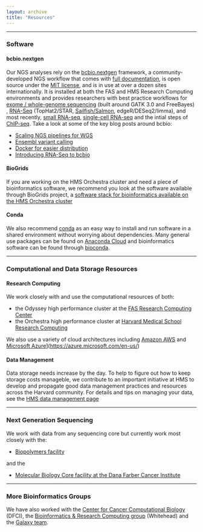 ```yaml
---
layout: archive
title: "Resources"
---
```


----

### Software

#### bcbio.nextgen

Our NGS analyses rely on the [bcbio.nextgen](https://github.com/chapmanb/bcbio-nextgen) framework, a community-developed NGS workflow that comes with [full documentation](https://bcbio-nextgen.readthedocs.org/en/latest/), is open source under the [MIT license](http://opensource.org/licenses/mit-license.html), and is in use at over a dozen sites internationally. It is installed at both the FAS and HMS Research Computing environments and provides researchers with best practice workflows for [exome / whole-genome sequencing](https://bcbio-nextgen.readthedocs.org/en/latest/contents/pipelines.html#variant-calling) (built around GATK 3.0 and FreeBayes) , [RNA-Seq](https://bcbio-nextgen.readthedocs.org/en/latest/contents/pipelines.html#rna-seq) (TopHat2/STAR, [Sailfish/Salmon](https://bcbio-nextgen.readthedocs.io/en/latest/contents/pipelines.html#fast-rna-seq), edgeR/DESeq2/limma), and most recently, [small RNA-seq](https://bcbio-nextgen.readthedocs.io/en/latest/contents/pipelines.html#smallrna-seq), [single-cell RNA-seq](https://bcbio-nextgen.readthedocs.io/en/latest/contents/pipelines.html#single-cell-rna-seq) and the intial steps of [ChIP-seq](https://bcbio-nextgen.readthedocs.io/en/latest/contents/pipelines.html#chip-seq). Take a look at some of the key blog posts around bcbio:

* [Scaling NGS pipelines for WGS](https://bcbio.wordpress.com/2013/05/22/scaling-variant-detection-pipelines-for-whole-genome-sequencing-analysis/)
* [Ensembl variant calling](https://bcbio.wordpress.com/2013/10/21/updated-comparison-of-variant-detection-methods-ensemble-freebayes-and-minimal-bam-preparation-pipelines/)
* [Docker for easier distribution](https://bcbio.wordpress.com/)
* [Introducing RNA-Seq to bcbio](http://spliced.ghost.io/automated-comparison-of-rna-seq-differential-expression-calls/)

#### BioGrids

If you are working on the HMS Orchestra cluster and need a piece of bioinformatics software, we recommend you look at the software available through BioGrids project, a [software stack for bioinformatics available on the HMS Orchestra cluster](http://www.biogrids.org/)

#### Conda

We also recommend [conda](https://conda.io/docs/index.html) as an easy way to install and run software in a shared environment without worrying about dependencies. Many general use packages can be found on [Anaconda Cloud](https://anaconda.org/) and bioinformatics software can be found through [bioconda](https://bioconda.github.io/).

----

### Computational and Data Storage Resources

#### Research Computing 

We work closely with and use the computational resources of both:

-  the Odyssey high performance cluster at the [FAS Research Computing Center](http://rc.fas.harvard.edu/)
-  the Orchestra high performance cluster at [Harvard Medical School Research Computing](https://rc.hms.harvard.edu)

We also use a variety of cloud architectures including [Amazon AWS](https://aws.amazon.com/) and [Microsoft Azure](https://azure.microsoft.com/en-us/)](https://azure.microsoft.com/en-us/)

#### Data Management

Data storage needs increase by the day. To help to figure out how to keep storage costs manageble, we contribute to an important initiative at HMS to develop and propagate good data management practices and resources across the Harvard community. For details and tips on managing your data, see the [HMS data management page](http://datamanagement.hms.harvard.edu/) 

----

### Next Generation Sequencing

We work with data from any sequencing core but currently work most closely with the:

- [Biopolymers facility](https://genome.med.harvard.edu/)

 and the

- [Molecular Biology Core facility at the Dana Farber Cancer Institute](https://mbcf.dfci.harvard.edu/)

----

### More Bioinformatics Groups

We have also worked with the [Center for Cancer Computational Biology](http://cccb.dfci.harvard.edu/) (DFCI), the [Bioinformatics & Research Computing group](http://jura.wi.mit.edu/bio/) (Whitehead) and the [Galaxy team](http://wiki.g2.bx.psu.edu/). 







